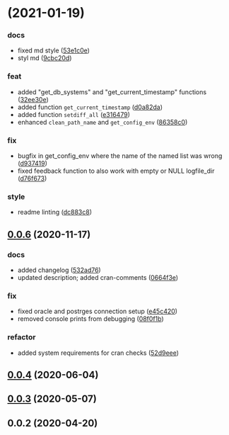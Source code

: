 # [](https://gitlab.miracum.org/miracum/misc/dizutils/compare/v0.0.6...v) (2021-01-19)


### docs

* fixed md style ([53e1c0e](https://gitlab.miracum.org/miracum/misc/dizutils/commit/53e1c0e1800d374685ef65e01a9a4355e70bb434))
* styl md ([9cbc20d](https://gitlab.miracum.org/miracum/misc/dizutils/commit/9cbc20d7a32d856070dcb027470218aa5d5f53cf))

### feat

* added "get_db_systems" and "get_current_timestamp" functions ([32ee30e](https://gitlab.miracum.org/miracum/misc/dizutils/commit/32ee30e9c296f8a8a988e7fcdf670b88ac107549))
* added function `get_current_timestamp` ([d0a82da](https://gitlab.miracum.org/miracum/misc/dizutils/commit/d0a82da34728718d8795da2a5e225b4516c7a061))
* added function `setdiff_all` ([e316479](https://gitlab.miracum.org/miracum/misc/dizutils/commit/e3164794b40ecb9df20d05875364a811f68cedf1))
* enhanced `clean_path_name` and `get_config_env` ([86358c0](https://gitlab.miracum.org/miracum/misc/dizutils/commit/86358c0d85fc65a299c3c876b24fba71c537165d))

### fix

* bugfix in get_config_env where the name of the named list was wrong ([d937419](https://gitlab.miracum.org/miracum/misc/dizutils/commit/d9374190c81f86d4738e1103e82f4d246512acc3))
* fixed feedback function to also work with empty or NULL logfile_dir ([d76f673](https://gitlab.miracum.org/miracum/misc/dizutils/commit/d76f6734a15dcd88251e33ebea7d76d48f59d59e))

### style

* readme linting ([dc883c8](https://gitlab.miracum.org/miracum/misc/dizutils/commit/dc883c8a5280038b2e726722b1053fe9df449595))



## [0.0.6](https://gitlab.miracum.org/miracum/misc/dizutils/compare/v0.0.4...v0.0.6) (2020-11-17)


### docs

* added changelog ([532ad76](https://gitlab.miracum.org/miracum/misc/dizutils/commit/532ad761168148de50f7f8484b2518a04cf296fb))
* updated description; added cran-comments ([0664f3e](https://gitlab.miracum.org/miracum/misc/dizutils/commit/0664f3efd89bf48116a29f6b204b63c1dcc459dc))

### fix

* fixed oracle and postrges connection setup ([e45c420](https://gitlab.miracum.org/miracum/misc/dizutils/commit/e45c420c06825f41511b44c5b824a896211ee8ce))
* removed console prints from debugging ([08f0f1b](https://gitlab.miracum.org/miracum/misc/dizutils/commit/08f0f1bc5a4554c541cdf9f4429d6c6340215e2a))

### refactor

* added system requirements for cran checks ([52d9eee](https://gitlab.miracum.org/miracum/misc/dizutils/commit/52d9eee3b17a64cbc790480e8db6fbe9e5bc0ffd))



## [0.0.4](https://gitlab.miracum.org/miracum/misc/dizutils/compare/v0.0.3...v0.0.4) (2020-06-04)




## [0.0.3](https://gitlab.miracum.org/miracum/misc/dizutils/compare/v0.0.2...v0.0.3) (2020-05-07)




## 0.0.2 (2020-04-20)



